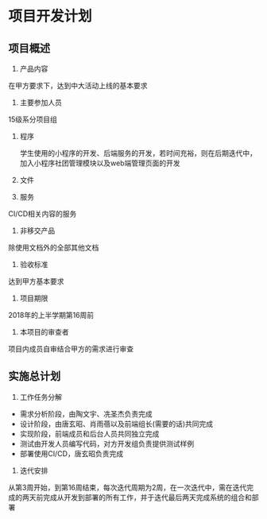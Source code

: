 # 项目开发计划

## 项目概述

1. 产品内容

  在甲方要求下，达到中大活动上线的基本要求

1. 主要参加人员

  15级系分项目组

1. 程序

    学生使用的小程序的开发、后端服务的开发，若时间充裕，则在后期迭代中，加入小程序社团管理模块以及web端管理页面的开发

1. 文件

1. 服务

  CI/CD相关内容的服务

1. 非移交产品

  除使用文档外的全部其他文档

1. 验收标准

  达到甲方基本要求

1. 项目期限

  2018年的上半学期第16周前

1. 本项目的审查者

  项目内成员自审结合甲方的需求进行审查

## 实施总计划

1. 工作任务分解

- 需求分析阶段，由陶文宇、冼圣杰负责完成
- 设计阶段，由唐玄昭、肖雨蓓以及前端组长(需要的话)共同完成
- 实现阶段，前端成员和后台人员共同独立完成
- 测试由开发人员编写代码，对方开发组负责提供测试样例
- 部署使用CI/CD，唐玄昭负责完成

1. 迭代安排

  从第3周开始，到第16周结束，每次迭代周期为2周，在一次迭代中，需在迭代完成的两天前完成从开发到部署的所有工作，并于迭代最后两天完成系统的组合和部署